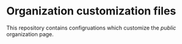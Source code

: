 # Organization customization files

This repository contains configruations which customize the *public* organization page.

